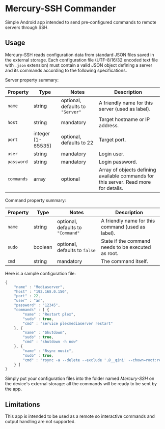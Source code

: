# Mercury-SSH Commander

Simple Android app intended to send pre-configured commands to remote servers through SSH.

## Usage

Mercury-SSH reads configuration data from standard JSON files saved in the external storage.
Each configuration file (UTF-8/16/32 encoded text file with `.json` extension) must contain a valid
JSON object defining a server and its commands according to the following specifications.

Server property summary:

Property | Type | Notes | Description
---------|------|-------|------------
`name` | string | optional, defaults to `"Server"` | A friendly name for this server (used as label).
`host` | string | mandatory | Target hostname or IP address.
`port` | integer (1-65535) | optional, defaults to 22 | Target port.
`user` | string | mandatory | Login user.
`password` | string | mandatory | Login password.
`commands` | array | optional | Array of objects defining available commands for this server. Read more for details.

Command property summary:

Property | Type | Notes | Description
---------|------|-------|------------
`name` | string | optional, defaults to `"Command"` | A friendly name for this command (used as label).
`sudo` | boolean | optional, defaults to `false` | State if the command needs to be executed as root.
`cmd` | string | mandatory | The command itself.

Here is a sample configuration file:

```javascript
{
    "name" : "Mediaserver",
    "host" : "192.168.0.150",
    "port" : 22,
    "user" : "an",
    "password" : "12345",
    "commands" : [ {
        "name" : "Restart plex",
        "sudo" : true,
        "cmd" : "service plexmediaserver restart"
    }, {
        "name" : "Shutdown",
        "sudo" : true,
        "cmd" : "shutdown -h now"
    }, {
        "name" : "Rsync music",
        "sudo" : true,
        "cmd" : "rsync -a --delete --exclude '.@__qini' --chown=root:root --chmod=D775,F664 /mnt/nas/music/ /var/data/music/"
    } ]
}
```

Simply put your configuration files into the folder named *Mercury-SSH* on the device's external storage:
all the commands will be ready to be sent by the app.

## Limitations

This app is intended to be used as a remote so interactive commands and output handling are not supported.